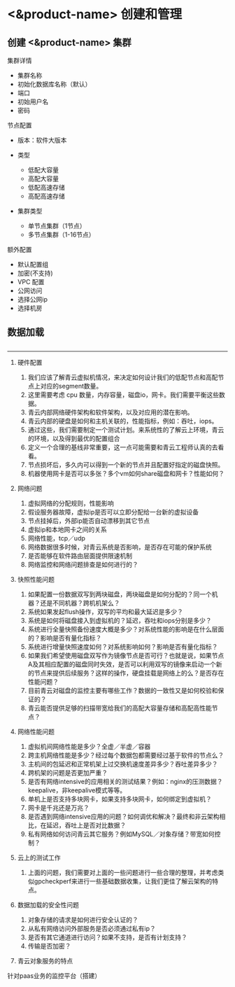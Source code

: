 # <&product-name> 创建和管理 #
## 创建 <&product-name> 集群 ##
集群详情

* 集群名称
* 初始化数据库名称（默认）
* 端口
* 初始用户名
* 密码

节点配置

* 版本：软件大版本
* 类型
	* 低配大容量
	* 高配大容量
	* 低配高速存储
	* 高配高速存储

* 集群类型
	* 单节点集群（1节点）
	* 多节点集群（1-16节点）

额外配置

* 默认配置组
* 加密(不支持)
* VPC 配置
* 公网访问
* 选择公网ip
* 选择机房

## 数据加载 ##

##  ##

-----------------------------------

1. 硬件配置
	1. 我们应该了解青云虚拟机情况，来决定如何设计我们的低配节点和高配节点上对应的segment数量。
	1. 这里需要考虑 cpu 数量，内存容量，磁盘io，网卡。我们需要平衡这些数据。
	1. 青云内部网络硬件架构和软件架构，以及对应用的潜在影响。
    1. 青云内部的硬盘是如何和主机关联的，性能指标，例如：吞吐，iops。
	1. 通过这些，我们需要制定一个测试计划。来系统性的了解云上环境，青云的环境，以及得到最优的配置组合
	1. 定义一个合理的基线非常重要，这一点可能需要和青云工程师认真的去看看。
	1. 节点损坏后，多久内可以得到一个新的节点并且配置好指定的磁盘快照。
	1. 机器使用网卡是否可以多张？多个vm如何share磁盘和网卡？性能如何？
  
1. 网络问题
	1. 虚拟网络的分配规则，性能影响
	1. 假设服务器故障，虚拟ip是否可以立即分配给一台新的虚拟设备
	1. 节点挂掉后，外部ip能否自动漂移到其它节点
    1. 虚拟ip和本地网卡之间的关系
	1. 网络性能，tcp／udp
	1. 网络数据很多时候，对青云系统是否影响，是否存在可能的保护系统
	1. 是否能够在软件路由层面提供限速机制
	1. 网络监控和网络问题排查是如何进行的？

1. 快照性能问题
	1. 如果配置一份数据双写到两块磁盘，两块磁盘是如何分配的？同一个机器？还是不同机器？跨机机架么？
	1. 系统如果发起flush操作，双写的平均和最大延迟是多少？
	1. 系统是如何将磁盘接入到虚拟机的？延迟，吞吐和iops分别是多少？
	1. 系统进行全量快照备份速度大概是多少？对系统性能的影响是在什么层面的？影响是否有量化指标？
	1. 系统进行增量快照速度如何？对系统影响如何？影响是否有量化指标？
	1. 如果我们希望使用磁盘双写作为镜像节点是否可行？也就是说，如果节点A及其相应配置的磁盘同时失效，是否可以利用双写的镜像来启动一个新的节点来提供后续服务？这样的操作，硬盘挂载是网络上的么？是否存在性能问题？
	1. 目前青云对磁盘的监控主要有哪些工作？数据的一致性又是如何校验和保证的？
	1. 青云能否提供足够的扫描带宽给我们的高配大容量存储和高配高性能节点？

1. 网络性能问题
	1. 虚拟机间网络性能是多少？全虚／半虚／容器
	1. 跨主机网络性能是多少？经过每个数据包都需要经过基于软件的节点么？
	1. 主机间的包延迟和正常机架上过交换机速度差异多少？吞吐差异多少？
	1. 跨机架的问题是否更加严重？
	1. 是否有网络intensive的应用相关的测试结果？例如：nginx的压测数据？keepalive，非keepalive模式等等。
	1. 单机上是否支持多块网卡，如果支持多块网卡，如何绑定到虚拟机？
	1. 网卡是千兆还是万兆？
	1. 是否遇到网络intensive应用的问题？如何调优和解决？最终和非云架构相比，在延迟，吞吐上是否对比数据？
	1. 私有网络如何访问青云其它服务？例如MySQL／对象存储？带宽如何控制？

1. 云上的测试工作
	1. 上面的问题，我们需要对上面的一些问题进行一些合理的整理，并考虑类似gpcheckperf来进行一些基础数据收集，让我们更佳了解云架构的特点。

1. 数据加载的安全性问题
	1. 对象存储的请求是如何进行安全认证的？
	1. 从私有网络访问外部服务是否必须通过私有ip？
	1. 是否有其它通道进行访问？如果不支持，是否有计划支持？
	1. 传输是否加密？

1. 青云对象服务的特点
	

针对paas业务的监控平台（搭建）
